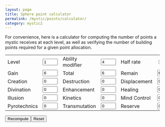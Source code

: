 ```yaml
---
layout: page
title: Sphere point calculator
permalink: /mystic/points/calculator/
category: mystic2
---
```

For convenience, here is a calculator for computing the number of points
a mystic receives at each level, as well as verifying the number of
building points required for a given point allocation.

<script>// <![CDATA[
function compute (form) {
  if (form.half.checked == true) half(form);
  else normal(form);
  left = parseInt(form.total.value);
  s1=parseInt(form.s1.value); left-=(s1+1)*s1/2;
  s2=parseInt(form.s2.value); left-=(s2+1)*s2/2;
  s3=parseInt(form.s3.value); left-=(s3+1)*s3/2;
  s4=parseInt(form.s4.value); left-=(s4+1)*s4/2;
  s5=parseInt(form.s5.value); left-=(s5+1)*s5/2;
  s6=parseInt(form.s6.value); left-=(s6+1)*s6/2;
  s7=parseInt(form.s7.value); left-=(s7+1)*s7/2;
  s8=parseInt(form.s8.value); left-=(s8+1)*s8/2;
  s9=parseInt(form.s9.value); left-=(s9+1)*s9/2;
  s10=parseInt(form.s10.value); left-=(s10+1)*s10/2;
  s11=parseInt(form.s11.value); left-=(s11+1)*s11/2;
  res=parseInt(form.res.value); left-=res;
  form.left.value = left;
}
function normal (form) {
  level = parseInt(form.level.value);
  key = parseInt(form.key.value);
  if (level < 1 || key < 0) {
    form.gain.value = "N/A";
    form.total.value = "N/A";
  }
  else {
    form.gain.value = 2*level+key;
    form.total.value = level*(level+key+1);
  }
}
function half (form) {
  level = parseInt(form.level.value);
  key = parseInt(form.key.value);
  if (level < 1 || key < 0) {
    form.gain.value = "N/A";
    form.total.value = "N/A";
  }
  else {
    if (key % 2 == 1) key--;
    form.gain.value = level+key/2;
    form.total.value = level*(level+1)/2 + level*(key/2);
  }
}
// ]]></script>
<form>
<table>
<tbody>
<tr>
<td>Level</td>
<td><input name="level" size="3" type="text" value="1" /></td>
<td>Ability modifier</td>
<td><input name="key" size="3" type="text" value="4" /></td>
<td>Half rate</td>
<td><input name="half" type="checkbox" /></td>
</tr>
<tr>
<td>Gain</td>
<td><input name="gain" readonly="readonly" size="3" type="text" value="6" /></td>
<td>Total</td>
<td><input name="total" readonly="readonly" size="3" type="text" value="6" /></td>
<td>Remain</td>
<td><input name="left" readonly="readonly" size="3" type="text" value="6" /></td>
</tr>
<tr>
<td>Creation</td>
<td><input name="s1" size="3" type="text" value="0" /></td>
<td>Destruction</td>
<td><input name="s2" size="3" type="text" value="0" /></td>
<td>Displacement</td>
<td><input name="s3" size="3" type="text" value="0" /></td>
</tr>
<tr>
<td>Divination</td>
<td><input name="s4" size="3" type="text" value="0" /></td>
<td>Enhancement</td>
<td><input name="s5" size="3" type="text" value="0" /></td>
<td>Healing</td>
<td><input name="s6" size="3" type="text" value="0" /></td>
</tr>
<tr>
<td>Illusion</td>
<td><input name="s7" size="3" type="text" value="0" /></td>
<td>Kinetics</td>
<td><input name="s8" size="3" type="text" value="0" /></td>
<td>Mind Control</td>
<td><input name="s9" size="3" type="text" value="0" /></td>
</tr>
<tr>
<td>Pyrotechnics</td>
<td><input name="s10" size="3" type="text" value="0" /></td>
<td>Transmutation</td>
<td><input name="s11" size="3" type="text" value="0" /></td>
<td>Reserve</td>
<td><input name="res" size="3" type="text" value="0" /></td>
</tr>
</tbody>
</table>
<p><input onclick="compute(this.form)" type="button" value="Recompute" /><input type="reset" value="Reset" /></p>
</form>

